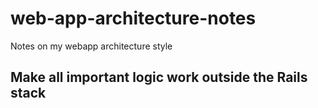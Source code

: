 web-app-architecture-notes
==========================

Notes on my webapp architecture style


## Make all important logic  work outside the Rails stack


